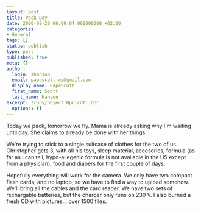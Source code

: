 ```yaml
---
layout: post
title: Pack Day
date: 2000-09-26 06:09:04.000000000 +02:00
categories:
- General
tags: []
status: publish
type: post
published: true
meta: {}
author:
  login: shanson
  email: papascott-wp@gmail.com
  display_name: PapaScott
  first_name: Scott
  last_name: Hanson
excerpt: !ruby/object:Hpricot::Doc
  options: {}
---
```

<p>Today we pack, tomorrow we fly. Mama is already asking why I'm waiting until day. She claims to already be done with her things. </p>
<p>We're trying to stick to a single suitcase of clothes for the two of us. Christopher gets 3, with all his toys, sleep material, accesories, formula (as far as I can tell, hypo-allegenic formula is not available in the US except from a physician), food and diapers for the first couple of days.</p>
<p>Hopefully everything will work for the camera. We only have two compact flash cards, and no laptop, so we have to find a way to upload somehow. We'll bring all the cables and the card reader. We have two sets of rechargable batteries, but the charger only runs on 230 V. I also burned a fresh CD with pictures... over 1500 files.</p>
